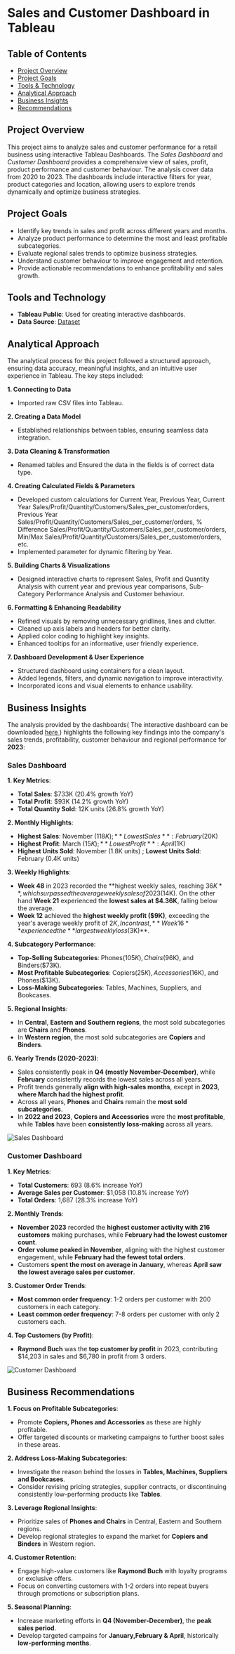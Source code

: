 # Sales and Customer Dashboard in Tableau
## Table of Contents
- [Project Overview](#project-overview)
- [Project Goals](#project-goals)
- [Tools & Technology](#tools-and-technology)
- [Analytical Approach](#analytical-approach)
- [Business Insights](#business-insights)
- [Recommendations](#business-recommendations)

## Project Overview
This project aims to analyze sales and customer performance for a retail business using interactive Tableau Dashboards. The *Sales Dashboard* and *Customer Dashboard* provides a comprehensive view of sales, profit, product performance and customer behaviour. The analysis cover data from 2020 to 2023. The dashboards include interactive filters for year, product categories and location, allowing users to explore trends dynamically and optimize business strategies. 

## Project Goals
- Identify key trends in sales and profit across different years and months.
- Analyze product performance to determine the most and least profitable subcategories.
- Evaluate regional sales trends to optimize business strategies.
- Understand customer behaviour to improve engagement and retention.
- Provide actionable recommendations to enhance profitability and sales growth.

## Tools and Technology
- **Tableau Public**: Used for creating interactive dashboards.
- **Data Source**: <a href ="https://github.com/PallaviSharma04/Sales-and-Customer-Dashboard-Tableau-Project/tree/main/Dataset"> Dataset </a>

## Analytical Approach
The analytical process for this project followed a structured approach, ensuring data accuracy, meaningful insights, and an intuitive user experience in Tableau. The key steps included:

**1. Connecting to Data** 
  - Imported raw CSV files into Tableau.

**2. Creating a Data Model**
  - Established relationships between tables, ensuring seamless data integration.

**3. Data Cleaning & Transformation**
  - Renamed tables and Ensured the data in the fields is of correct data type.

**4. Creating Calculated Fields & Parameters**
  
  - Developed custom calculations for Current Year, Previous Year, Current Year Sales/Profit/Quantity/Customers/Sales_per_customer/orders, Previous Year Sales/Profit/Quantity/Customers/Sales_per_customer/orders, % Difference Sales/Profit/Quantity/Customers/Sales_per_customer/orders, Min/Max Sales/Profit/Quantity/Customers/Sales_per_customer/orders, etc.
  - Implemented parameter for dynamic filtering by Year.

**5. Building Charts & Visualizations**
  
  - Designed interactive charts to represent Sales, Profit and Quantity Analysis with current year and previous year comparisons, Sub-Category Performance Analysis and Customer behaviour.

**6. Formatting & Enhancing Readability**

  - Refined visuals by removing unnecessary gridlines, lines and clutter.
  - Cleaned up axis labels and headers for better clarity.
  - Applied color coding to highlight key insights.
  - Enhanced tooltips for an informative, user friendly experience.

**7. Dashboard Development & User Experience**
  - Structured dashboard using containers for a clean layout.
  - Added legends, filters, and dynamic navigation to improve interactivity.
  - Incorporated icons and visual elements to enhance usability.

## Business Insights
The analysis provided by the dashboards( The interactive dashboard can be downloaded <a href="https://public.tableau.com/app/profile/pallavi.sharma4076/viz/SalesCustomerDashboard_17377065104000/SalesDashboard">here </a>) highlights the following key findings into the company's sales trends, profitability, customer behaviour and regional performance for **2023**:
### Sales Dashboard
**1. Key Metrics**:
- **Total Sales**: $733K (20.4% growth YoY)
- **Total Profit**: $93K (14.2% growth YoY)
- **Total Quantity Sold**: 12K units (26.8% growth YoY)

**2. Monthly Highlights**:
  - **Highest Sales**: November ($118K) ;
    **Lowest Sales**: February ($20K) 
  - **Highest Profit**: March ($15K) ;
    **Lowest Profit**: April ($1K) 
  - **Highest Units Sold**: November (1.8K units) ;
    **Lowest Units Sold**: February (0.4K units)

**3. Weekly Highlights**: 
  - **Week 48** in 2023 recorded the **highest weekly sales, reaching $36K**, which surpassed the average weekly sales of 2023($14K). On the other hand **Week 21** experienced the **lowest sales at $4.36K**, falling below the average.
  - **Week 12** achieved the **highest weekly profit ($9K)**, exceeding the year's average weekly profit of $2K, In contrast, **Week 16** experienced the **largest weekly loss ($3K)**.

**4. Subcategory Performance**:

  - **Top-Selling Subcategories**: Phones($105K), Chairs($96K), and Binders($73K).
  - **Most Profitable Subcategories**: Copiers($25K), Accessories($16K), and Phones($13K).
  - **Loss-Making Subcategories**: Tables, Machines, Suppliers, and Bookcases.

**5. Regional Insights**: 

  - In **Central**, **Eastern** **and Southern regions**, the most sold subcategories are **Chairs** and **Phones**.
  - In **Western region**, the most sold subcategories are **Copiers** and **Binders**.

**6. Yearly Trends (2020-2023)**:

  - Sales consistently peak in **Q4 (mostly November-December)**, while **February** consistently records the lowest sales across all years.
  - Profit trends generally **align with high-sales months**, except in **2023**, **where March had the highest profit**.
  - Across all years, **Phones** and **Chairs** remain the **most sold subcategories**.
  - In **2022 and 2023**, **Copiers and Accessories** were the **most profitable**, while **Tables** have been **consistently loss-making** across all years.

![Sales Dashboard](https://github.com/user-attachments/assets/874b8f4f-25e0-4d6d-8ecc-eb064b8355ce)

### Customer Dashboard
**1. Key Metrics**:

  - **Total Customers**: 693 (8.6% increase YoY)
  - **Average Sales per Customer**: $1,058 (10.8% increase YoY)
  - **Total Orders**: 1,687 (28.3% increase YoY)

**2. Monthly Trends**:

  - **November 2023** recorded the **highest customer activity with 216 customers** making purchases, while **February had the lowest customer count**.
  - **Order volume peaked in November**, aligning with the highest customer engagement, while **February had the fewest total orders**.
  - Customers **spent the most on average in January**, whereas **April saw the lowest average sales per customer**.


**3. Customer Order Trends**:

  - **Most common order frequency**: 1-2 orders per customer with 200 customers in each category.
  - **Least common order frequency**: 7-8 orders per customer with only 2 customers each.

**4. Top Customers (by Profit)**:

  - **Raymond Buch** was the **top customer by profit** in 2023, contributing $14,203 in sales and $6,780 in profit from 3 orders.


![Customer Dashboard](https://github.com/user-attachments/assets/9a71a60b-bea4-4a0a-a4c7-bb89d382c263)

## Business Recommendations
**1. Focus on Profitable Subcategories**:
  - Promote **Copiers, Phones and Accessories** as these are highly profitable.
  - Offer targeted discounts or marketing campaigns to further boost sales in these areas.

**2. Address Loss-Making Subcategories**: 
  - Investigate the reason behind the losses in **Tables, Machines, Suppliers and Bookcases**.
  - Consider revising pricing strategies, supplier contracts, or discontinuing consistently low-performing products like **Tables**.

**3. Leverage Regional Insights**:
  - Prioritize sales of **Phones and Chairs** in Central, Eastern and Southern regions.
  - Develop regional strategies to expand the market for **Copiers and Binders** in Western region.

**4. Customer Retention**:
  - Engage high-value customers like **Raymond Buch** with loyalty programs or exclusive offers.
  - Focus on converting customers with 1-2 orders into repeat buyers through promotions or subscription plans.

**5. Seasonal Planning**:
  - Increase marketing efforts in **Q4 (November-December)**, the **peak sales period**.
  - Develop targeted campains for **January,February & April**, historically **low-performing months**.
